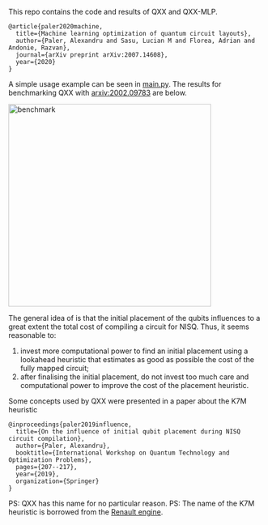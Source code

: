 This repo contains the code and results of QXX and QXX-MLP.
```
@article{paler2020machine,
  title={Machine learning optimization of quantum circuit layouts},
  author={Paler, Alexandru and Sasu, Lucian M and Florea, Adrian and Andonie, Razvan},
  journal={arXiv preprint arXiv:2007.14608},
  year={2020}
}
```

A simple usage example can be seen in [main.py](main.py).
The results for benchmarking QXX with 
[arxiv:2002.09783](https://arxiv.org/pdf/2002.09783.pdf) 
are below.

<img alt="benchmark" src="TFL.png" width="400"/>


The general idea of is that the initial placement of the qubits influences 
to a great extent the total cost of  compiling a circuit for NISQ. Thus, it 
seems reasonable to:
1) invest more computational power to find an initial placement using a 
lookahead heuristic that estimates as good  as possible the cost of the 
fully mapped circuit;
2) after finalising the initial placement, do not invest too much care and 
computational power to improve the cost of the placement heuristic.


Some concepts used by QXX were presented in a paper about the K7M heuristic
```
@inproceedings{paler2019influence,
  title={On the influence of initial qubit placement during NISQ circuit compilation},
  author={Paler, Alexandru},
  booktitle={International Workshop on Quantum Technology and Optimization Problems},
  pages={207--217},
  year={2019},
  organization={Springer}
}
```

PS: QXX has this name for no particular reason.
PS: The name of the K7M heuristic is borrowed from the 
[Renault engine](https://en.wikipedia.org/wiki/Renault_K-Type_engine).